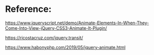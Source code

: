 # Reference: 

https://www.jqueryscript.net/demo/Animate-Elements-In-When-They-Come-Into-View-jQuery-CSS3-Animate-It-Plugin/

https://ricostacruz.com/jquery.transit/

https://www.habonyphp.com/2019/05/jquery-animate.html
